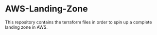 # AWS-Landing-Zone
This repository contains the terraform files in order to spin up a complete landing zone in AWS.
